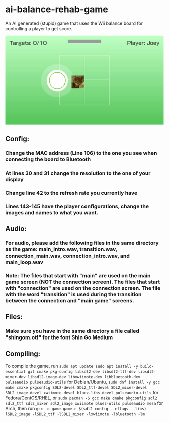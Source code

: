 # ai-balance-rehab-game
An AI generated (stupid) game that uses the Wii balance board for controlling a player to get score.

![](gameplay.jpg)

Config:
-------

### Change the MAC address (Line 106) to the one you see when connecting the board to Bluetooth

### At lines 30 and 31 change the resolution to the one of your display

### Change line 42 to the refresh rate you currently have

### Lines 143-145 have the player configurations, change the images and names to what you want.

Audio:
------

### For audio, please add the following files in the same directory as the game: main\_intro.wav, transition.wav, connection\_main.wav, connection\_intro.wav, and main\_loop.wav

### Note: The files that start with "main" are used on the main game screen (NOT the connection screen). The files that start with "connection" are used on the connection screen. The file with the word "transition" is used during the transition between the connection and "main game" screens.

Files:
------

### Make sure you have in the same directory a file called "shingom.otf" for the font Shin Go Medium

Compiling:
----------

To compile the game, run ```sudo apt update
sudo apt install -y build-essential git cmake pkg-config libsdl2-dev libsdl2-ttf-dev libsdl2-mixer-dev libsdl2-image-dev libxwiimote-dev libbluetooth-dev pulseaudio pulseaudio-utils``` for Debian/Ubuntu,
```sudo dnf install -y gcc make cmake pkgconfig SDL2-devel SDL2_ttf-devel SDL2_mixer-devel SDL2_image-devel xwiimote-devel bluez-libs-devel pulseaudio-utils``` for Fedora/CentOS/RHEL,
or ```sudo pacman -S gcc make cmake pkgconfig sdl2 sdl2_ttf sdl2_mixer sdl2_image xwiimote bluez-utils pulseaudio mesa``` for Arch,
then run ```gcc -o game game.c $(sdl2-config --cflags --libs) -lSDL2_image -lSDL2_ttf -lSDL2_mixer -lxwiimote -lbluetooth -lm```
